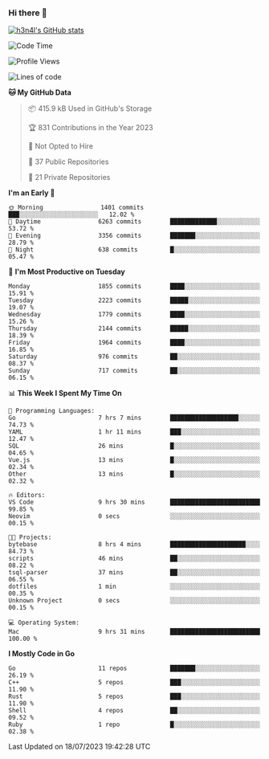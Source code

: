 ### Hi there 👋

[![h3n4l's GitHub stats](https://github-readme-stats.vercel.app/api?username=h3n4l&count_private=true&show_icons=true&theme=radical)](https://github.com/h3n4l/github-readme-stats)

<!--START_SECTION:waka-->
![Code Time](http://img.shields.io/badge/Code%20Time-1%2C415%20hrs%2016%20mins-blue)

![Profile Views](http://img.shields.io/badge/Profile%20Views-0-blue)

![Lines of code](https://img.shields.io/badge/From%20Hello%20World%20I%27ve%20Written-3.2%20million%20lines%20of%20code-blue)

**🐱 My GitHub Data** 

> 📦 415.9 kB Used in GitHub's Storage 
 > 
> 🏆 831 Contributions in the Year 2023
 > 
> 🚫 Not Opted to Hire
 > 
> 📜 37 Public Repositories 
 > 
> 🔑 21 Private Repositories 
 > 
**I'm an Early 🐤** 

```text
🌞 Morning                1401 commits        ███░░░░░░░░░░░░░░░░░░░░░░   12.02 % 
🌆 Daytime                6263 commits        █████████████░░░░░░░░░░░░   53.72 % 
🌃 Evening                3356 commits        ███████░░░░░░░░░░░░░░░░░░   28.79 % 
🌙 Night                  638 commits         █░░░░░░░░░░░░░░░░░░░░░░░░   05.47 % 
```
📅 **I'm Most Productive on Tuesday** 

```text
Monday                   1855 commits        ████░░░░░░░░░░░░░░░░░░░░░   15.91 % 
Tuesday                  2223 commits        █████░░░░░░░░░░░░░░░░░░░░   19.07 % 
Wednesday                1779 commits        ████░░░░░░░░░░░░░░░░░░░░░   15.26 % 
Thursday                 2144 commits        █████░░░░░░░░░░░░░░░░░░░░   18.39 % 
Friday                   1964 commits        ████░░░░░░░░░░░░░░░░░░░░░   16.85 % 
Saturday                 976 commits         ██░░░░░░░░░░░░░░░░░░░░░░░   08.37 % 
Sunday                   717 commits         ██░░░░░░░░░░░░░░░░░░░░░░░   06.15 % 
```


📊 **This Week I Spent My Time On** 

```text
💬 Programming Languages: 
Go                       7 hrs 7 mins        ███████████████████░░░░░░   74.73 % 
YAML                     1 hr 11 mins        ███░░░░░░░░░░░░░░░░░░░░░░   12.47 % 
SQL                      26 mins             █░░░░░░░░░░░░░░░░░░░░░░░░   04.65 % 
Vue.js                   13 mins             █░░░░░░░░░░░░░░░░░░░░░░░░   02.34 % 
Other                    13 mins             █░░░░░░░░░░░░░░░░░░░░░░░░   02.32 % 

🔥 Editors: 
VS Code                  9 hrs 30 mins       █████████████████████████   99.85 % 
Neovim                   0 secs              ░░░░░░░░░░░░░░░░░░░░░░░░░   00.15 % 

🐱‍💻 Projects: 
bytebase                 8 hrs 4 mins        █████████████████████░░░░   84.73 % 
scripts                  46 mins             ██░░░░░░░░░░░░░░░░░░░░░░░   08.22 % 
tsql-parser              37 mins             ██░░░░░░░░░░░░░░░░░░░░░░░   06.55 % 
dotfiles                 1 min               ░░░░░░░░░░░░░░░░░░░░░░░░░   00.35 % 
Unknown Project          0 secs              ░░░░░░░░░░░░░░░░░░░░░░░░░   00.15 % 

💻 Operating System: 
Mac                      9 hrs 31 mins       █████████████████████████   100.00 % 
```

**I Mostly Code in Go** 

```text
Go                       11 repos            ███████░░░░░░░░░░░░░░░░░░   26.19 % 
C++                      5 repos             ███░░░░░░░░░░░░░░░░░░░░░░   11.90 % 
Rust                     5 repos             ███░░░░░░░░░░░░░░░░░░░░░░   11.90 % 
Shell                    4 repos             ██░░░░░░░░░░░░░░░░░░░░░░░   09.52 % 
Ruby                     1 repo              █░░░░░░░░░░░░░░░░░░░░░░░░   02.38 % 
```




 Last Updated on 18/07/2023 19:42:28 UTC
<!--END_SECTION:waka-->

